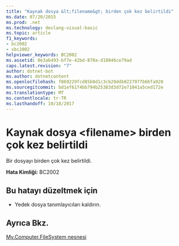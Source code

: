 ```yaml
---
title: "Kaynak dosya &lt;filename&gt; birden çok kez belirtildi"
ms.date: 07/20/2015
ms.prod: .net
ms.technology: devlang-visual-basic
ms.topic: article
f1_keywords:
- bc2002
- vbc2002
helpviewer_keywords: BC2002
ms.assetid: 0e3ab493-bf7e-42bd-870a-d10846ce79ad
caps.latest.revision: "7"
author: dotnet-bot
ms.author: dotnetcontent
ms.openlocfilehash: f869229fcd85b0d1c3cb29ddb0227977b66fa920
ms.sourcegitcommit: bd1ef61f4bb794b25383d3d72e71041a5ced172e
ms.translationtype: MT
ms.contentlocale: tr-TR
ms.lasthandoff: 10/18/2017
---
```

# <a name="source-file-ltfilenamegt-specified-multiple-times"></a>Kaynak dosya &lt;filename&gt; birden çok kez belirtildi
Bir dosyayı birden çok kez belirtildi.  
  
 **Hata Kimliği:** BC2002  
  
## <a name="to-correct-this-error"></a>Bu hatayı düzeltmek için  
  
-   Yedek dosya tanımlayıcıları kaldırın.  
  
## <a name="see-also"></a>Ayrıca Bkz.  
 [My.Computer.FileSystem nesnesi](../../visual-basic/language-reference/objects/my-computer-filesystem-object.md)
